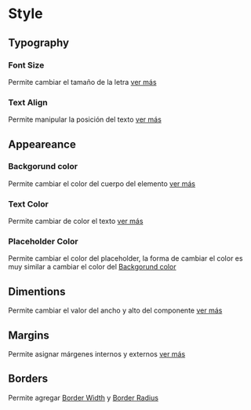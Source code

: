 # Style

## Typography

### Font Size

Permite cambiar el tamaño de la letra [ver más](https://docs.apphive.io/global-functions/estilos/font-size)

### Text Align

Permite manipular la posición del texto [ver más](https://docs.apphive.io/global-functions/estilos/text-align)

## Appeareance

### Backgorund color

Permite cambiar el color del cuerpo del elemento [ver más](https://docs.apphive.io/global-functions/estilos/background-color)

### Text Color

Permite cambiar de color el texto [ver más](https://docs.apphive.io/global-functions/estilos/text-color)

### Placeholder Color

Permite cambiar el color del placeholder, la forma de cambiar el color es muy similar a cambiar el color del [Backgorund color](https://docs.apphive.io/global-functions/estilos/background-color)

## Dimentions

Permite cambiar el valor del ancho y alto del componente [ver más](https://docs.apphive.io/global-functions/estilos/dimentions)

## Margins

Permite asignar márgenes internos y externos [ver más](https://docs.apphive.io/global-functions/estilos/margins)

## Borders

Permite agregar [Border Width](https://docs.apphive.io/global-functions/estilos/border-width) y [Border Radius](https://docs.apphive.io/global-functions/estilos/border-radius)

